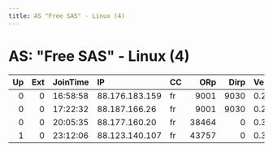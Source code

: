 ```yaml
---
title: AS "Free SAS" - Linux (4)
---
```


# AS: "Free SAS" - Linux (4)

|   Up |   Ext | JoinTime   | IP             | CC   |   ORp |   Dirp | Version   | Contact   | Nickname      |   eFamMembers |
|-----:|------:|:-----------|:---------------|:-----|------:|-------:|:----------|:----------|:--------------|--------------:|
|    0 |     0 | 16:58:58   | 88.176.183.159 | fr   |  9001 |   9030 | 0.2.9.14  | None      | paulus        |             1 |
|    0 |     0 | 17:22:32   | 88.187.166.26  | fr   |  9001 |   9030 | 0.2.9.14  | None      | torpi         |             1 |
|    0 |     0 | 20:05:35   | 88.177.160.20  | fr   | 38464 |      0 | 0.3.1.9   | None      | UbuntuCore200 |             1 |
|    1 |     0 | 23:12:06   | 88.123.140.107 | fr   | 43757 |      0 | 0.3.1.9   | None      | UbuntuCore201 |             1 |
